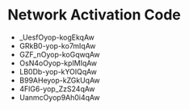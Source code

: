# Network Activation Code
* _UesfOyop-kogEkqAw
* GRkB0-yop-ko7mIqAw
* GZF_nOyop-koGqwqAw
* OsN4oOyop-kpIMIqAw
* LB0Db-yop-kYOIQqAw
* B99AHeyop-kZGkUqAw
* 4FlG6-yop_ZzS24qAw
* UanmcOyop9Ah0i4qAw